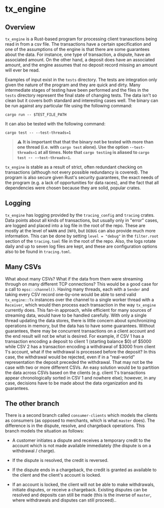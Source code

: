 # tx_engine
## Overview
`tx_engine` is a Rust-based program for processing client tranasctions being read in from a csv file. The transactions have a certain specification and one of the assumptions
of the engine is that there are some guarantees about the data. For instance, one type of transaction, a dispute, have an associated amount. On the other hand, a deposit does have an associated amount, and the engine assumes that no deposit record missing an amount will ever be read.

Examples of input exist in the `tests` directory. The tests are integration only given the nature of the program and they are quick and dirty. Many intermediate stages
of testing have been performed and the files in the `tests` directory represent the final state of changing tests. The data isn't so clean but it covers both standard
and interesting cases well. The binary can be run against any particular file using the following command:

```cargo run -- $TEST_FILE_PATH```

It can also be tested with the following command:

```cargo test -- --test-threads=1```

> :warning: **It is important that that the binary not be tested with more than one thread (i.e. with `cargo test` alone). Use the option `--test-threads=1` at all times. Note that `cargo testing` is aliased to `cargo test -- --test-threads=1`.**

`tx_engine` is stable as a result of strict, often redundant checking on transactions (although not every possible redundancy is covered). The program is also secure
given Rust's security guarantees, the exact needs of the program (e.g. a lack of opportunities for data races), and the fact that all dependencies were chosen
because they are solid, popular crates.

## Logging
`tx_engine` has logging provided by the `tracing_config` and `tracing` crates. Data points about all kinds of transactions, but usually only in "error" cases, are logged and placed into a log file in the root of the repo. These are mostly at the level of `WARN` and `INFO`, but `DEBUG` can also provide much more information. This can be done by setting `level = "debug"` in the `filter.root` section of the `tracing.toml` file in the root of the repo. Also, the logs rotate daily and up to seven log files are kept, and these are configuration options also to be found in `tracing.toml`.


## Many CSVs
What about many CSVs? What if the data from them were streaming through on many different TCP connections? This would be a good case for a call to `mpsc::channel()`. Having many threads, each with a `Sender` and taking every CSV record one-by-one would be able to send valid `tx_engine::Tx` instances over the channel to a single worker thread with a `Receiver`, which would then process each transaction in the way `tx_engine` currently does. This fan-in approach, while efficient for many sources of streaming data, would have to be handled carefully. With only a single thread updating the data stores, there is little concern about synchronizing operations in memory, but the data has to have some guarantees. Without guarantees, there may be concurrent transactions on a client account and the end result will not be what is desired. For example, if CSV 1 has a transaction encoding a deposit to client 1 (starting balance $0) of $5000 while CSV 2 has a transaction encoding a withdrawal of $3000 from client 1's account, what if the withdrawal is processed before the deposit? In this case, the withdrawal would be rejected, even if in a "real-world" representation the deposit preceded the withdrawal. That may not be the case with two or more different CSVs. An easy solution would be to partition the data across CSVs based on the clients (e.g. client 1's transactions appear chronologically sorted in CSV 1 and nowhere else); however, in any case, decisions have to be made about the data organization and its guarantees.



## The other branch
There is a second branch called `consumer-clients` which models the clients as consumers (as opposed to merchants, which is what `master` does). The difference is in the dispute, resolve, and chargeback operations. This branch models the situation as follows:

* A customer initiates a dispute and receives a temporary credit to the account which is not made available immediately (the dispute is on a withdrawal / charge).

* If the dispute is resolved, the credit is reversed.

* If the dispute ends in a chargeback, the credit is granted as available to the client and the client's account is locked.

* If an account is locked, the client will not be able to make withdrawals, initiate disputes, or receive a chargeback. Existing disputes can be resolved and deposits can still be made (this is the inverse of `master`, where withdrawals and disputes can still proceed)..




